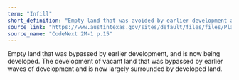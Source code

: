 ```yaml
---
term: "Infill"
short_definition: "Empty land that was avoided by earlier development and is now being developed.  "
source_link: "https://www.austintexas.gov/sites/default/files/files/Planning/CodeNEXT/ALDC_PRD_23_LandDevelopmentCode_Combined_2017_0130_web.pdf"
source_name: "CodeNext 2M-1 p.15"
---
```

Empty land that was bypassed by earlier development, and is now being developed.
The development of vacant land that was bypassed by earlier waves of development and is now largely surrounded by developed land.
